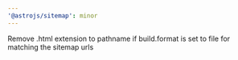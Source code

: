 ```yaml
---
'@astrojs/sitemap': minor
---
```


Remove .html extension to pathname if build.format is set to file for matching the sitemap urls
